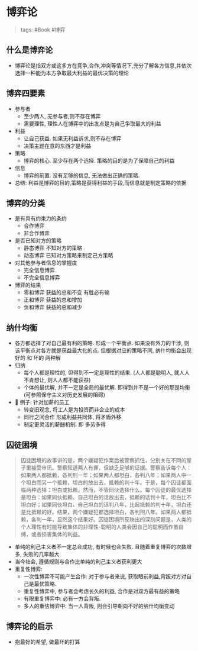 # 博弈论
> tags: #Book #博弈

## 什么是博弈论

- 博弈论是指双方或这多方在竞争,合作,冲突等情况下,充分了解各方信息,并依次选择一种能为本方争取最大利益的最优决策的理论

## 博弈四要素

- 参与者
  - 至少两人, 无参与者,则不存在博弈
  - 需要理性, 理性人在博弈中的出发点是为自己争取最大的利益
- 利益
  - 让自己获益. 如果无利益诉求,则不存在博弈
  - 决策主题在意的东西才是利益
- 策略
  - 博弈的核心. 至少存在两个选择. 策略的目的是为了保障自己的利益
- 信息
  - 博弈的前置. 没有足够的信息, 无法做出正确的策略.
- 总结: 利益是博弈的目的,策略是获得利益的手段,而信息就是制定策略的依据

## 博弈的分类

- 是有具有约束力的条约
  - 合作博弈
  - 非合作博弈
- 是否已知对方的策略
  - 静态博弈 不知对方的策略
  - 动态博弈 已知对方策略来制定己方策略
- 对其他参与者信息的掌握度
  - 完全信息博弈
  - 不完全信息博弈
- 博弈的结果
  - 零和博弈 获益的总和不变 有胜必有输
  - 正和博弈 获益的总和增加
  - 负和博弈 获益的总和减少

## 纳什均衡

- 各方都选择了对自己最有利的策略. 形成一个平衡点. 如果没有外力的干涉, 则该平衡点对各方就是获益最大化的点. 但根据对应的策略不同, 纳什均衡会出现 好的 和 坏的 两种解
- 归纳
  - 每个人都是理性的, 但得到不一定是理性的结果. (人人都是聪明人, 就人人不肯想让, 则人人都不能获益)
  - 个体的最优解, 并不一定是全局的最优解. 即得到并不是一个好的那是均衡 (可参照保守主义对历史发展的阻碍)
- 🌰 例子: 针对加薪的员工
  - 转变旧观念, 将工人是为投资而非企业的成本
  - 同行之间合作 形成利益共同体, 将矛盾外移
  - 制定更灵活的薪酬机制. 即 多劳多得

## 囚徒困境

> 囚徒困境的故事讲的是，两个嫌疑犯作案后被警察抓住，分别关在不同的屋子里接受审讯。警察知道两人有罪，但缺乏足够的证据。警察告诉每个人：如果两人都抵赖，各判刑一年；如果两人都坦白，各判八年；如果两人中一个坦白而另一个抵赖，坦白的放出去，抵赖的判十年。于是，每个囚徒都面临两种选择：坦白或抵赖。然而，不管同伙选择什么，每个囚徒的最优选择是坦白：如果同伙抵赖、自己坦白的话放出去，抵赖的话判十年，坦白比不坦白好；如果同伙坦白、自己坦白的话判八年，比起抵赖的判十年，坦白还是比抵赖的好。结果，两个嫌疑犯都选择坦白，各判刑八年。如果两人都抵赖，各判一年，显然这个结果好。囚徒困境所反映出的深刻问题是，人类的个人理性有时能导致集体的非理性-聪明的人类会因自己的聪明而作茧自缚，或者损害集体的利益。

- 单纯的利己主义者不一定总会成功, 有时候也会失败. 且随着重复博弈的次数增多, 失败的几率越大
- 当今社会, 遵循规则与合作比单纯的利己主义者获利更大
- 重复性博弈:
  - 一次性博弈不可能产生合作: 对于参与者来说, 获取眼前利益,背叛对方对自己是最优策略.
  - 重复性博弈中, 参与者会考虑长久的利益, 合作是对双方最有益的策略
  - 有限重复博弈中: 必有一方会背叛.
  - 多人的重估博弈中: 当一人背叛, 则会引导朝向不好的纳什均衡变动

## 博弈论的启示

- 抱最好的希望, 做最坏的打算
